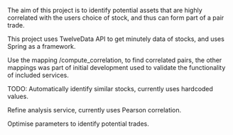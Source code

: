 The aim of this project is to identify potential assets that are highly correlated with the users choice of stock, and thus can form part of a pair trade.

This project uses TwelveData API to get minutely data of stocks, and uses Spring as a framework.

Use the mapping /compute_correlation, to find correlated pairs, the other mappings was part of initial development used to validate the functionality of included services.

TODO:
Automatically identify similar stocks, currently uses hardcoded values.

Refine analysis service, currently uses Pearson correlation.

Optimise parameters to identify potential trades.
